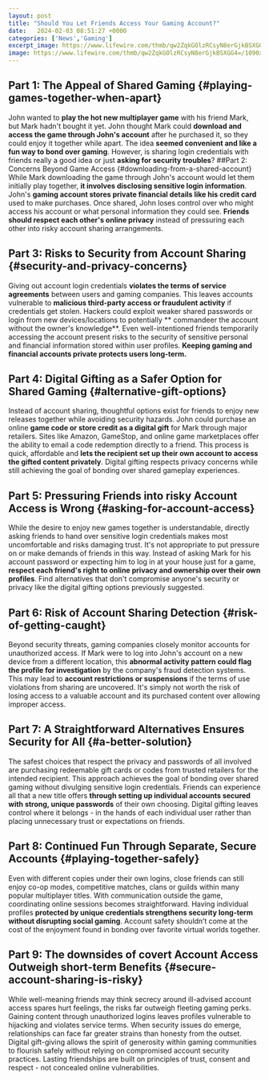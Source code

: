 ```yaml
---
layout: post
title: "Should You Let Friends Access Your Gaming Account?"
date:   2024-02-03 08:51:27 +0000
categories: ['News','Gaming']
excerpt_image: https://www.lifewire.com/thmb/qw2ZqkGOlzRCsyN8erGjkBSXGG4=/1090x640/filters:no_upscale():max_bytes(150000):strip_icc()/008-add-friends-on-steam-4175375-cd5be4f7ee544c7eb3efa170b2cb6473.jpg
image: https://www.lifewire.com/thmb/qw2ZqkGOlzRCsyN8erGjkBSXGG4=/1090x640/filters:no_upscale():max_bytes(150000):strip_icc()/008-add-friends-on-steam-4175375-cd5be4f7ee544c7eb3efa170b2cb6473.jpg
---
```


## Part 1: The Appeal of Shared Gaming {#playing-games-together-when-apart} 
John wanted to **play the hot new multiplayer game** with his friend Mark, but Mark hadn't bought it yet. John thought Mark could **download and access the game through John's account** after he purchased it, so they could enjoy it together while apart. The idea **seemed convenient and like a fun way to bond over gaming**. However, is sharing login credentials with friends really a good idea or just **asking for security troubles**? 
##Part 2: Concerns Beyond Game Access {#downloading-from-a-shared-account}
While Mark downloading the game through John's account would let them initially play together, **it involves disclosing sensitive login information**. John's **gaming account stores private financial details like his credit card** used to make purchases. Once shared, John loses control over who might access his account or what personal information they could see. **Friends should respect each other's online privacy** instead of pressuring each other into risky account sharing arrangements.
## Part 3: Risks to Security from Account Sharing {#security-and-privacy-concerns} 
Giving out account login credentials **violates the terms of service agreements** between users and gaming companies. This leaves accounts vulnerable to **malicious third-party access or fraudulent activity** if credentials get stolen. Hackers could exploit weaker shared passwords or login from new devices/locations to potentially ** commandeer the account without the owner's knowledge**. Even well-intentioned friends temporarily accessing the account present risks to the security of sensitive personal and financial information stored within user profiles. **Keeping gaming and financial accounts private protects users long-term.**
## Part 4: Digital Gifting as a Safer Option for Shared Gaming {#alternative-gift-options}
Instead of account sharing, thoughtful options exist for friends to enjoy new releases together while avoiding security hazards. John could purchase an online **game code or store credit as a digital gift** for Mark through major retailers. Sites like Amazon, GameStop, and online game marketplaces offer the ability to email a code redemption directly to a friend. This process is quick, affordable and **lets the recipient set up their own account to access the gifted content privately**. Digital gifting respects privacy concerns while still achieving the goal of bonding over shared gameplay experiences.
## Part 5: Pressuring Friends into risky Account Access is Wrong {#asking-for-account-access} 
While the desire to enjoy new games together is understandable, directly asking friends to hand over sensitive login credentials makes most uncomfortable and risks damaging trust. It's not appropriate to put pressure on or make demands of friends in this way. Instead of asking Mark for his account password or expecting him to log in at your house just for a game, **respect each friend's right to online privacy and ownership over their own profiles**. Find alternatives that don't compromise anyone's security or privacy like the digital gifting options previously suggested. 
## Part 6: Risk of Account Sharing Detection {#risk-of-getting-caught}
Beyond security threats, gaming companies closely monitor accounts for unauthorized access. If Mark were to log into John's account on a new device from a different location, this **abnormal activity pattern could flag the profile for investigation** by the company's fraud detection systems. This may lead to **account restrictions or suspensions** if the terms of use violations from sharing are uncovered. It's simply not worth the risk of losing access to a valuable account and its purchased content over allowing improper access.  
## Part 7: A Straightforward Alternatives Ensures Security for All {#a-better-solution} 
The safest choices that respect the privacy and passwords of all involved are purchasing redeemable gift cards or codes from trusted retailers for the intended recipient. This approach achieves the goal of bonding over shared gaming without divulging sensitive login credentials. Friends can experience all that a new title offers **through setting up individual accounts secured with strong, unique passwords** of their own choosing. Digital gifting leaves control where it belongs - in the hands of each individual user rather than placing unnecessary trust or expectations on friends.
## Part 8: Continued Fun Through Separate, Secure Accounts {#playing-together-safely}
Even with different copies under their own logins, close friends can still enjoy co-op modes, competitive matches, clans or guilds within many popular multiplayer titles. With communication outside the game, coordinating online sessions becomes straightforward. Having individual profiles **protected by unique credentials strengthens security long-term without disrupting social gaming**. Account safety shouldn’t come at the cost of the enjoyment found in bonding over favorite virtual worlds together. 
## Part 9: The downsides of covert Account Access Outweigh short-term Benefits {#secure-account-sharing-is-risky} 
While well-meaning friends may think secrecy around ill-advised account access spares hurt feelings, the risks far outweigh fleeting gaming perks. Gaining content through unauthorized logins leaves profiles vulnerable to hijacking and violates service terms. When security issues do emerge, relationships can face far greater strains than honesty from the outset. Digital gift-giving allows the spirit of generosity within gaming communities to flourish safely without relying on compromised account security practices. Lasting friendships are built on principles of trust, consent and respect - not concealed online vulnerabilities.